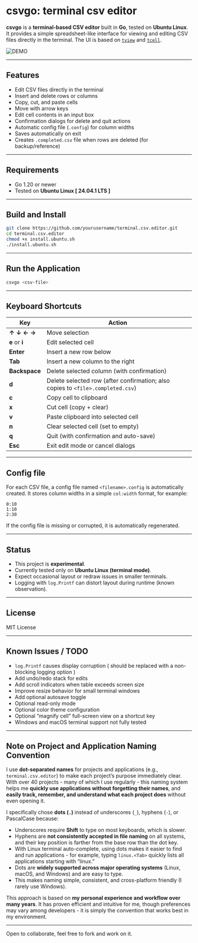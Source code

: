 # csvgo: terminal csv editor

**csvgo** is a **terminal-based CSV editor** built in **Go**, tested on **Ubuntu Linux**.
It provides a simple spreadsheet-like interface for viewing and editing CSV files directly in the terminal.
The UI is based on [`tview`](https://github.com/rivo/tview) and [`tcell`](https://github.com/gdamore/tcell).

![DEMO](demo.gif)

---

## Features

* Edit CSV files directly in the terminal
* Insert and delete rows or columns
* Copy, cut, and paste cells
* Move with arrow keys
* Edit cell contents in an input box
* Confirmation dialogs for delete and quit actions
* Automatic config file (`.config`) for column widths
* Saves automatically on exit
* Creates `.completed.csv` file when rows are deleted (for backup/reference)

---

## Requirements

* Go 1.20 or newer
* Tested on **Ubuntu Linux [ 24.04.1 LTS ]**

---

## Build and Install

```bash
git clone https://github.com/yourusername/terminal.csv.editor.git
cd terminal.csv.editor
chmod +x install.ubuntu.sh
./install.ubuntu.sh
```

---

## Run the Application

```bash
csvgo <csv-file>
```


---

## Keyboard Shortcuts

| Key            | Action                                                                          |
| -------------- | ------------------------------------------------------------------------------- |
| **↑ ↓ ← →**    | Move selection                                                                  |
| **e** or **i** | Edit selected cell                                                              |
| **Enter**      | Insert a new row below                                                          |
| **Tab**        | Insert a new column to the right                                                |
| **Backspace**  | Delete selected column (with confirmation)                                      |
| **d**          | Delete selected row (after confirmation; also copies to `<file>.completed.csv`) |
| **c**          | Copy cell to clipboard                                                          |
| **x**          | Cut cell (copy + clear)                                                         |
| **v**          | Paste clipboard into selected cell                                              |
| **n**          | Clear selected cell (set to empty)                                              |
| **q**          | Quit (with confirmation and auto-save)                                          |
| **Esc**        | Exit edit mode or cancel dialogs                                                |

---

## Config file

For each CSV file, a config file named `<filename>.config` is automatically created.
It stores column widths in a simple `col:width` format, for example:

```
0:10
1:10
2:30
```

If the config file is missing or corrupted, it is automatically regenerated.

---

## Status

 * This project is **experimental**.
 * Currently tested only on **Ubuntu Linux (terminal mode)**.
 * Expect occasional layout or redraw issues in smaller terminals.
 * Logging with `log.Printf` can distort layout during runtime (known observation).

---

## License

MIT License 

---

## Known Issues / TODO

* `log.Printf` causes display corruption ( should be replaced with a non-blocking logging option )
* Add undo/redo stack for edits
* Add scroll indicators when table exceeds screen size
* Improve resize behavior for small terminal windows
* Add optional autosave toggle
* Optional read-only mode
* Optional color theme configuration
* Optional “magnify cell” full-screen view on a shortcut key
* Windows and macOS terminal support not fully tested

---

## Note on Project and Application Naming Convention

I use **dot-separated names** for projects and applications (e.g., `terminal.csv.editor`) to make each project’s purpose immediately clear. With over 40 projects - many of which I use regularly - this naming system helps me **quickly use applications without forgetting their names**, and **easily track, remember, and understand what each project does** without even opening it.

I specifically chose **dots (`.`)** instead of underscores (`_`), hyphens (`-`), or PascalCase because:

* Underscores require **Shift** to type on most keyboards, which is slower.
* Hyphens are **not consistently accepted in file naming** on all systems, and their key position is farther from the base row than the dot key.
* With Linux terminal auto-complete, using dots makes it easier to find and run applications - for example, typing `linux.<Tab>` quickly lists all applications starting with “linux.”
* Dots are **widely supported across major operating systems** (Linux, macOS, and Windows) and are easy to type.
* This makes naming simple, consistent, and cross-platform friendly (I rarely use Windows).

This approach is based on **my personal experience and workflow over many years**. It has proven efficient and intuitive for me, though preferences may vary among developers - it is simply the convention that works best in my environment.

---

Open to collaborate, feel free to fork and work on it.




